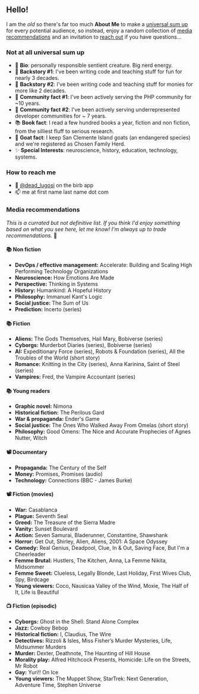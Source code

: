 ## Hello!
I am the *old* so there's far too much **About Me** to make a [universal sum up](#not-at-all-universal-sum-up) for every potential audience, so instead, enjoy a random collection of [media recommendations](#media-recommendations) and an invitation to [reach out](#how-to-reach-me) if you have questions... 

### Not at all universal sum up
- 🤔 **Bio**: personally responsible sentient creature. Big nerd energy.
- 🌱 **Backstory #1**: I've been writing code and teaching stuff for fun for nearly 3 decades.
- 🤖 **Backstory #2**: I've been writing code and teaching stuff for monies for more like 2 decades.
- 🐘 **Community fact #1**: I've been actively serving the PHP community for ~10 years.
- 🌈 **Community fact #2**: I've been actively serving underrepresented developer communities for ~ 7 years.
- 📚 **Book fact**: I read a few hundred books a year, fiction and non fiction, from the silliest fluff to serious research.
- 🐐 **Goat fact**: I keep San Clemente Island goats (an endangered species) and we're registered as Chosen Family Herd.
- ✨ **Special Interests**: neuroscience, history, education, technology, systems.

### How to reach me
- 💬 [@dead_lugosi](https://twitter.com/dead_lugosi) on the birb app
- 📫 me at first name last name dot com

### Media recommendations
_This is a currated but not definitive list. If you think I'd enjoy something based on what you see here, let me know! I'm always up to trade recommendations._ 🥰

#### 📚 Non fiction
- **DevOps / effective management:** Accelerate: Building and Scaling High Performing Technology Organizations
- **Neuroscience:** How Emotions Are Made
- **Perspective:** Thinking in Systems
- **History:** Humankind: A Hopeful History
- **Philosophy:** Immanuel Kant's Logic
- **Social justice:** The Sum of Us
- **Prediction:** Incerto (series)

#### 📚 Fiction
- **Aliens:** The Gods Themselves, Hail Mary, Bobiverse (series)
- **Cyborgs:** Murderbot Diaries (series), Bobiverse (series)
- **AI:** Expeditionary Force (series), Robots & Foundation (series), All the Troubles of the World (short story)
- **Romance:** Knitting in the City (series), Anna Karinina, Saint of Steel (series)
- **Vampires:** Fred, the Vampire Accountant (series)

#### 📚 Young readers
- **Graphic novel:** Nimona
- **Historical fiction:** The Perilous Gard
- **War & propaganda:** Ender's Game
- **Social justice:** The Ones Who Walked Away From Omelas (short story)
- **Philosophy:** Good Omens: The Nice and Accurate Prophecies of Agnes Nutter, Witch

#### 📽 Documentary
- **Propaganda:** The Century of the Self
- **Money:** Promises, Promises (audio)
- **Technology:** Connections (BBC - James Burke)

#### 📽 Fiction (movies)
- **War:** Casablanca
- **Plague:** Seventh Seal
- **Greed:** The Treasure of the Sierra Madre
- **Vanity:** Sunset Boulevard
- **Action:** Seven Samurai, Bladerunner, Constantine, Shawshank
- **Horror:** Get Out, Shirley, Alien, Aliens, 2001: A Space Odyssey
- **Comedy:** Real Genius, Deadpool, Clue, In & Out, Saving Face, But I'm a Cheerleader
- **Femme Brutal:** Hustlers, The Kitchen, Anna, La Femme Nikita, Midsommer
- **Femme Sweet:** Clueless, Legally Blonde, Last Holiday, First Wives Club, Spy, Birdcage
- **Young viewers:** Coco, Nausicaa Valley of the Wind, Moxie, The Half of It, Life is Beautiful

#### 📺 Fiction (episodic)
- **Cyborgs:** Ghost in the Shell: Stand Alone Complex
- **Jazz:** Cowboy Bebop
- **Historical fiction:** I, Claudius, The Wire
- **Detectives:** Rizzoli & Isles, Miss Fisher’s Murder Mysteries, Life, Midsummer Murders
- **Murder:** Dexter, Deathnote, The Haunting of Hill House
- **Morality play:** Alfred Hitchcock Presents, Homicide: Life on the Streets, Mr Robot
- **Gay:** Yuri!! On Ice
- **Young viewers:** The Muppet Show, StarTrek: Next Generation, Adventure Time, Stephen Universe
